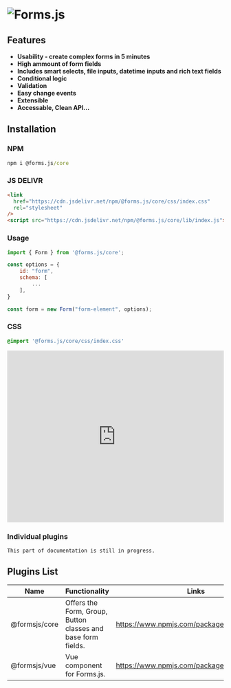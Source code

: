 <h1 id="introduction">
     <img alt="Forms.js" style="margin: 0 auto" src="/images/banner.png" />
</h1>

## Features

-   **Usability - create complex forms in 5 minutes**
-   **High ammount of form fields**
-   **Includes smart selects, file inputs, datetime inputs and rich text fields**
-   **Conditional logic**
-   **Validation**
-   **Easy change events**
-   **Extensible**
-   **Accessable, Clean API...**

## Installation

### NPM

```cmd
npm i @forms.js/core
```

### JS DELIVR

```html
<link
  href="https://cdn.jsdelivr.net/npm/@forms.js/core/css/index.css"
  rel="stylesheet"
/>
<script src="https://cdn.jsdelivr.net/npm/@forms.js/core/lib/index.js"></script>
```

### Usage

```js
import { Form } from '@forms.js/core';

const options = {
    id: "form",
    schema: [
        ...
    ],
}

const form = new Form("form-element", options);

```

### CSS

```css
@import '@forms.js/core/css/index.css'
```

<iframe height="400" style="width: 100%;" scrolling="no" title="forms.js - login form" src="https://codepen.io/trilmatic/embed/yLZrNQJ?default-tab=js%2Cresult" frameborder="no" loading="lazy" allowtransparency="true" allowfullscreen="true">
  See the Pen <a href="https://codepen.io/trilmatic/pen/yLZrNQJ">
  forms.js - login form</a> by Trilmatic (<a href="https://codepen.io/trilmatic">@trilmatic</a>)
  on <a href="https://codepen.io">CodePen</a>.
</iframe>

### Individual plugins

`This part of documentation is still in progress.`

## Plugins List

<table>
  <thead>
    <tr>
      <th>Name</th>
      <th>Functionality</th>
      <th>Links</th>
    </tr>
  </thead>
  <tbody>
    <tr>
      <td><span class="font-bold">@formsjs/core</span></td>
      <td>Offers the Form, Group, Button classes and base form fields.</td>
      <td><a class="link" href="https://www.npmjs.com/package/@forms.js/core" target="_blank">https://www.npmjs.com/package/@forms.js/core</a></td>
    </tr>
    <tr>
      <td><span class="font-bold">@formsjs/vue</span></td>
      <td>Vue component for Forms.js.</td>
      <td><a class="link" href="https://www.npmjs.com/package/@forms.js/vue" target="_blank">https://www.npmjs.com/package/@forms.js/vue</a></td>
    </tr>
  </tbody>
</table>
